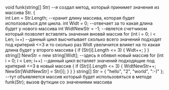 void funk(string[] Str) --я создал метод, который принимет значения из массива Str.
{   
    int Len = Str.Length; --хранит длину массива, которая будет исползоваться для цикла.
    int Widt = 0; --отвечает за то какая длина будет у нового массива
    int WidtNewStr = -1; --явлется счетчиком который позволет вставлять значения вноввй массив
    for (int i = 0; i < Len; i++) --данный цикл высчитывает сколько всего значений подходят под критерий <=3 и то сколько раз Widt увеличится влияет на то какая длина будет у второго массива 
    {
        if (Str[i].Length <= 3)
        {
            Widt++;
        }
    }
    string[] NewStr = new string[Widt]; --здесь я обявил новый массив
    for (int i = 0; i < Len; i++) --данный цикл всталяет значений подходящие под критерий <=3 в новый массив
    {
        if (Str[i].Length <= 3)
        {
            WidtNewStr++;
            NewStr[WidtNewStr] = Str[i];
        }
    }
}
string[] Str = { "hello", "2", "world", ":-)" }; --тут объявляется массив который будет использовяться в методе
funk(Str); вызов футкции со значениями массива









 

